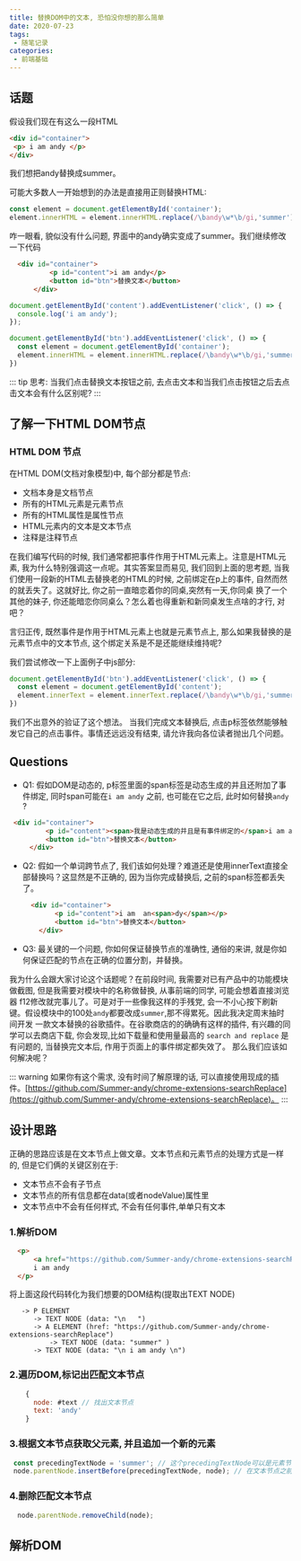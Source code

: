 ```yaml
---
title: 替换DOM中的文本, 恐怕没你想的那么简单
date: 2020-07-23
tags:
 - 随笔记录
categories:
 - 前端基础
---
```


## 话题
  
   假设我们现在有这么一段HTML

   ```html
  <div id="container">
    <p> i am andy </p>
  </div>
   ```
   
   我们想把andy替换成summer。

   可能大多数人一开始想到的办法是直接用正则替换HTML:

   ```js
const element = document.getElementById('container');
element.innerHTML = element.innerHTML.replace(/\bandy\w*\b/gi,'summer');
   ```

  咋一眼看, 貌似没有什么问题, 界面中的andy确实变成了summer。我们继续修改一下代码

  ```html
  	<div id="container">
			<p id="content">i am andy</p>
			<button id="btn">替换文本</button>
		</div>
  ```

  ```js
  document.getElementById('content').addEventListener('click', () => {
    console.log('i am andy');
  });

  document.getElementById('btn').addEventListener('click', () => {
    const element = document.getElementById('container');
    element.innerHTML = element.innerHTML.replace(/\bandy\w*\b/gi,'summer');
  })
  ```

 ::: tip
  思考: 当我们点击替换文本按钮之前, 去点击文本和当我们点击按钮之后去点击文本会有什么区别呢?
 ::: 

 ## 了解一下HTML DOM节点

 ### HTML DOM 节点
    
  在HTML DOM(文档对象模型)中, 每个部分都是节点:
  -  文档本身是文档节点
  -  所有的HTML元素是元素节点
  -  所有的HTML属性是属性节点
  -  HTML元素内的文本是文本节点
  -  注释是注释节点

  在我们编写代码的时候, 我们通常都把事件作用于HTML元素上。注意是HTML元素, 我为什么特别强调这一点呢。其实答案显而易见, 我们回到上面的思考题,
  当我们使用一段新的HTML去替换老的HTML的时候, 之前绑定在p上的事件, 自然而然的就丢失了。这就好比, 你之前一直暗恋着你的同桌,突然有一天,你同桌
  换了一个其他的妹子, 你还能暗恋你同桌么？怎么着也得重新和新同桌发生点啥的才行, 对吧？

  言归正传, 既然事件是作用于HTML元素上也就是元素节点上, 那么如果我替换的是元素节点中的文本节点, 这个绑定关系是不是还能继续维持呢?

  我们尝试修改一下上面例子中js部分:

  ```js
  document.getElementById('btn').addEventListener('click', () => {
    const element = document.getElementById('content');
    element.innerText = element.innerText.replace(/\bandy\w*\b/gi,'summer')
  })
  ```

  我们不出意外的验证了这个想法。 当我们完成文本替换后, 点击p标签依然能够触发它自己的点击事件。事情还远远没有结束, 请允许我向各位读者抛出几个问题。


  ## Questions

   - Q1: 假如DOM是动态的, p标签里面的span标签是动态生成的并且还附加了事件绑定, 同时span可能在``` i am andy ``` 之前, 也可能在它之后, 此时如何替换```andy``` ?

   ```html
  	<div id="container">
			<p id="content"><span>我是动态生成的并且是有事件绑定的</span>i am andy</p>
			<button id="btn">替换文本</button>
		</div>
   ``` 

  - Q2: 假如一个单词跨节点了, 我们该如何处理？难道还是使用innerText直接全部替换吗？这显然是不正确的, 因为当你完成替换后, 之前的span标签都丢失了。

    ```html
	  <div id="container">
			<p id="content">i am  an<span>dy</span></p>
			<button id="btn">替换文本</button>
		</div>
    ```

  - Q3: 最关键的一个问题, 你如何保证替换节点的准确性, 通俗的来讲, 就是你如何保证匹配的节点在正确的位置分割，并替换。

   我为什么会跟大家讨论这个话题呢？在前段时间, 我需要对已有产品中的功能模块做截图, 但是我需要对模块中的名称做替换, 从事前端的同学, 可能会想着直接浏览器
   f12修改就完事儿了。可是对于一些像我这样的手残党, 会一不小心按下刷新键。假设模块中的100处```andy```都要改成```summer```,那不得累死。因此我决定周末抽时间开发
   一款文本替换的谷歌插件。在谷歌商店的的确确有这样的插件, 有兴趣的同学可以去商店下载, 你会发现,比如下载量和使用量最高的 ``` search and replace ``` 是有问题的,
   当替换完文本后, 作用于页面上的事件绑定都失效了。 那么我们应该如何解决呢？
   
   ::: warning
   如果你有这个需求, 没有时间了解原理的话, 可以直接使用现成的插件。[https://github.com/Summer-andy/chrome-extensions-searchReplace](https://github.com/Summer-andy/chrome-extensions-searchReplace)。
   ::: 

## 设计思路

  正确的思路应该是在文本节点上做文章。文本节点和元素节点的处理方式是一样的, 但是它们俩的关键区别在于:

  - 文本节点不会有子节点
  - 文本节点的所有信息都在data(或者nodeValue)属性里
  - 文本节点中不会有任何样式, 不会有任何事件,单单只有文本

  ### 1.解析DOM

  ```html
    <p>
        <a href="https://github.com/Summer-andy/chrome-extensions-searchReplace">summer</a>
        i am andy
    </p>
  ```

  将上面这段代码转化为我们想要的DOM结构(提取出TEXT NODE)

  ```text
     -> P ELEMENT
        -> TEXT NODE (data: "\n   ")
        -> A ELEMENT (href: "https://github.com/Summer-andy/chrome-extensions-searchReplace")
            -> TEXT NODE (data: "summer" )
        -> TEXT NODE (data: "\n i am andy \n")   
  ```

  ### 2.遍历DOM,标记出匹配文本节点

  ```js
      {
        node: #text // 找出文本节点
        text: 'andy'
      }
  ```

### 3.根据文本节点获取父元素, 并且追加一个新的元素

```js
 const precedingTextNode = 'summer'; // 这个precedingTextNode可以是元素节点也可以是文本节点
 node.parentNode.insertBefore(precedingTextNode, node); // 在文本节点之前插入新的元素(node表示匹配的文本节点)
```

### 4.删除匹配文本节点

```js
  node.parentNode.removeChild(node);
```

## 解析DOM

 ### 